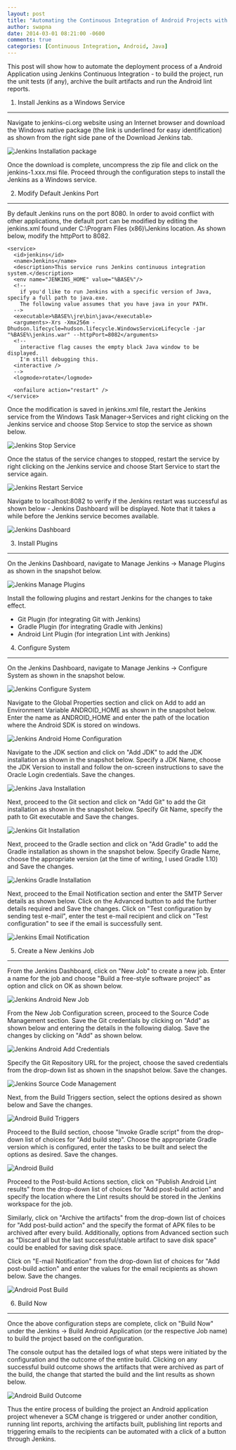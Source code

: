 ```yaml
---
layout: post
title: "Automating the Continuous Integration of Android Projects with Gradle using Jenkins on Windows"
author: swapna
date: 2014-03-01 08:21:00 -0600
comments: true
categories: [Continuous Integration, Android, Java]
---
```

This post will show how to automate the deployment process of a Android Application using Jenkins Continuous Integration - to build the project, run the unit tests (if any), archive the built artifacts and run the Android lint reports. 

<!-- more -->

1. Install Jenkins as a Windows Service
---------------------------------------
Navigate to jenkins-ci.org website using an Internet browser and download the Windows native package (the link is underlined for easy identification) as shown from the right side pane of the Download Jenkins tab. 

![Jenkins Installation package](/assets/images/elizabetht/jenkins-installation.png "Jenkins Installation Package") 

Once the download is complete, uncompress the zip file and click on the jenkins-1.xxx.msi file. Proceed through the configuration steps to install the Jenkins as a Windows service.

2. Modify Default Jenkins Port
------------------------------
By default Jenkins runs on the port 8080. In order to avoid conflict with other applications, the default port can be modified by editing the jenkins.xml found under C:\Program Files (x86)\Jenkins location. As shown below, modify the httpPort to 8082.

```
<service>
  <id>jenkins</id>
  <name>Jenkins</name>
  <description>This service runs Jenkins continuous integration system.</description>
  <env name="JENKINS_HOME" value="%BASE%"/>
  <!--
    if you'd like to run Jenkins with a specific version of Java, specify a full path to java.exe.
    The following value assumes that you have java in your PATH.
  -->
  <executable>%BASE%\jre\bin\java</executable>
  <arguments>-Xrs -Xmx256m -Dhudson.lifecycle=hudson.lifecycle.WindowsServiceLifecycle -jar "%BASE%\jenkins.war" --httpPort=8082</arguments>
  <!--
    interactive flag causes the empty black Java window to be displayed.
    I'm still debugging this.
  <interactive />
  -->
  <logmode>rotate</logmode>

  <onfailure action="restart" />
</service>
```

Once the modification is saved in jenkins.xml file, restart the Jenkins service from the Windows Task Manager->Services and right clicking on the Jenkins service and choose Stop Service to stop the service as shown below. 

![Jenkins Stop Service](/assets/images/elizabetht/jenkins-stop.png "Jenkins Stop Service") 

Once the status of the service changes to stopped, restart the service by right clicking on the Jenkins service and choose Start Service to start the service again.

![Jenkins Restart Service](/assets/images/elizabetht/jenkins-restart.png "Jenkins Restart Service") 

Navigate to localhost:8082 to verify if the Jenkins restart was successful as shown below - Jenkins Dashboard will be displayed. Note that it takes a while before the Jenkins service becomes available.

![Jenkins Dashboard](/assets/images/elizabetht/jenkins-dashboard.png "Jenkins Dashboard") 

3. Install Plugins
----------------------
On the Jenkins Dashboard, navigate to Manage Jenkins -> Manage Plugins as shown in the snapshot below.

![Jenkins Manage Plugins](/assets/images/elizabetht/jenkins-manageplugins.png "Jenkins Manage Plugins") 

Install the following plugins and restart Jenkins for the changes to take effect.

  - Git Plugin (for integrating Git with Jenkins)
  - Gradle Plugin (for integrating Gradle with Jenkins)
  - Android Lint Plugin (for integration Lint with Jenkins)
  
4. Configure System
-------------------
On the Jenkins Dashboard, navigate to Manage Jenkins -> Configure System as shown in the snapshot below.

![Jenkins Configure System](/assets/images/elizabetht/jenkins-configuresystem.png "Jenkins Configure System") 

Navigate to the Global Properties section and click on Add to add an Environment Variable ANDROID_HOME as shown in the snapshot below. Enter the name as ANDROID_HOME and enter the path of the location where the Android SDK is stored on windows.

![Jenkins Android Home Configuration](/assets/images/elizabetht/androidhome.png "Jenkins Android Home Configuration")

Navigate to the JDK section and click on "Add JDK" to add the JDK installation as shown in the snapshot below. Specify a JDK Name, choose the JDK Version to install and follow the on-screen instructions to save the Oracle Login credentials. Save the changes.

![Jenkins Java Installation](/assets/images/elizabetht/jenkins-java.png "Jenkins Java Installation") 

Next, proceed to the Git section and click on "Add Git" to add the Git installation as shown in the snapshot below. Specify Git Name, specify the path to Git executable and Save the changes.

![Jenkins Git Installation](/assets/images/elizabetht/jenkins-gitinstall.png "Jenkins Git Installation") 

Next, proceed to the Gradle section and click on "Add Gradle" to add the Gradle installation as shown in the snapshot below. Specify Gradle Name, choose the appropriate version (at the time of writing, I used Gradle 1.10) and Save the changes.

![Jenkins Gradle Installation](/assets/images/elizabetht/gradleinstall.png "Jenkins Gradle Installation") 

Next, proceed to the Email Notification section and enter the SMTP Server details as shown below. Click on the Advanced button to add the further details required and Save the changes. Click on "Test configuration by sending test e-mail", enter the test e-mail recipient and click on "Test configuration" to see if the email is successfully sent.

![Jenkins Email Notification](/assets/images/elizabetht/jenkins-email.png "Jenkins Email Notification")

5. Create a New Jenkins Job
---------------------------
From the Jenkins Dashboard, click on "New Job" to create a new job. Enter a name for the job and choose "Build a free-style software project" as option and click on OK as shown below.

![Jenkins Android New Job](/assets/images/elizabetht/android-newjob.png "Jenkins Android New Job")

From the New Job Configuration screen, proceed to the Source Code Management section. Save the Git credentials by clicking on "Add" as shown below and entering the details in the following dialog. Save the changes by clicking on "Add" as shown below.

![Jenkins Android Add Credentials](/assets/images/elizabetht/android-add-credentials.png "Jenkins Android Add Credentials")

Specify the Git Repository URL for the project, choose the saved credentials from the drop-down list as shown in the snapshot below. Save the changes.

![Jenkins Source Code Management](/assets/images/elizabetht/android-sourcecodemgmt.png "Jenkins Source Code Management")

Next, from the Build Triggers section, select the options desired as shown below and Save the changes.

![Android Build Triggers](/assets/images/elizabetht/android-build-triggers.png "Android Build Triggers")

Proceed to the Build section, choose "Invoke Gradle script" from the drop-down list of choices for "Add build step". Choose the appropriate Gradle version which is configured, enter the tasks to be built and select the options as desired. Save the changes.

![Android Build](/assets/images/elizabetht/android-build.png "Android Build")

Proceed to the Post-build Actions section, click on "Publish Android Lint results" from the drop-down list of choices for "Add post-build action" and specify the location where the Lint results should be stored in the Jenkins workspace for the job.

Similarly, click on "Archive the artifacts" from the drop-down list of choices for "Add post-build action" and the specify the format of APK files to be archived after every build. Additionally, options from Advanced section such as "Discard all but the last successful/stable artifact to save disk space" could be enabled for saving disk space. 

Click on "E-mail Notification" from the drop-down list of choices for "Add post-build action" and enter the values for the email recipients as shown below. Save the changes.

![Android Post Build](/assets/images/elizabetht/android-post-build.png "Android Post Build")

6. Build Now
-------------
Once the above configuration steps are complete, click on "Build Now" under the Jenkins -> Build Android Application (or the respective Job name) to build the project based on the configuration. 

The console output has the detailed logs of what steps were initiated by the configuration and the outcome of the entire build. Clicking on any successful build outcome shows the artifacts that were archived as part of the build, the change that started the build and the lint results as shown below.

![Android Build Outcome](/assets/images/elizabetht/android-build-outcome.png "Android Build Outcome")

Thus the entire process of building the project an Android application project whenever a SCM change is triggered or under another condition, running lint reports, archiving the artifacts built, publishing lint reports and triggering emails to the recipients can be automated with a click of a button through Jenkins.
  